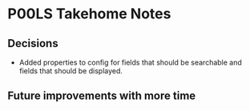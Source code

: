 # P00LS Takehome Notes
## Decisions
* Added properties to config for fields that should be searchable and fields that should be displayed.

## Future improvements with more time